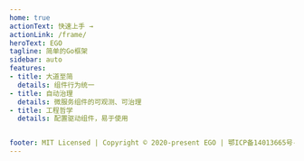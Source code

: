 ```yaml
---
home: true
actionText: 快速上手 →
actionLink: /frame/
heroText: EGO
tagline: 简单的Go框架
sidebar: auto
features:
- title: 大道至简
  details: 组件行为统一
- title: 自动治理
  details: 微服务组件的可观测、可治理
- title: 工程哲学
  details: 配置驱动组件，易于使用


footer: MIT Licensed | Copyright © 2020-present EGO | 鄂ICP备14013665号-20
---
```

